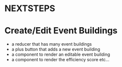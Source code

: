 NEXTSTEPS
=========

# Create/Edit Event Buildings
 - a reducer that has many event buildings
 - a plus button that adds a new event building
 - a component to render an editable event building
 - a component to render the efficiency score etc...